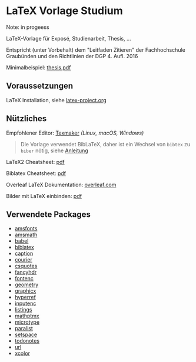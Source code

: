 # LaTeX Vorlage Studium

Note: in progeess

LaTeX-Vorlage für Exposé, Studienarbeit, Thesis, ...

Entspricht (unter Vorbehalt) dem "Leitfaden Zitieren" der Fachhochschule Graubünden und den Richtlinien der DGP 4. Aufl. 2016

Minimalbeispiel: [thesis.pdf](https://github.com/simon-mettler/latex-thesis/blob/main/thesis.pdf)

## Voraussetzungen 
LaTeX Installation, siehe [latex-project.org](https://www.latex-project.org/get/)

## Nützliches
Empfohlener Editor: [Texmaker](https://www.xm1math.net/texmaker/) _(Linux, macOS, Windows)_ <br>
> Die Vorlage verwendet BibLaTeX, daher ist ein Wechsel von `bibtex` zu `biber` nötig, siehe [Anleitung](https://texwelt.de/fragen/1909/wie-verwende-ich-biber-in-meinem-editor)

LaTeX2 Cheatsheet: [pdf](https://wch.github.io/latexsheet/latexsheet-a4.pdf)

Biblatex Cheatsheet: [pdf](http://tug.ctan.org/info/biblatex-cheatsheet/biblatex-cheatsheet.pdf)

Overleaf LaTeX Dokumentation: [overleaf.com](https://www.overleaf.com/learn/latex/Main_Page)

Bilder mit LaTeX einbinden: [pdf](http://tug.ctan.org/info/l2picfaq/german/l2picfaq.pdf)


## Verwendete Packages
- [amsfonts](https://ctan.org/pkg/amsfonts)
- [amsmath](https://ctan.org/pkg/amsmath)
- [babel](https://ctan.org/pkg/babel)
- [biblatex](https://ctan.org/pkg/biblatex)
- [caption](https://ctan.org/pkg/caption)
- [courier](https://ctan.org/pkg/courier)
- [csquotes](https://ctan.org/pkg/csquotes)
- [fancyhdr](https://ctan.org/pkg/fancyhdr)
- [fontenc](https://ctan.org/pkg/fontenc)
- [geometry](https://ctan.org/pkg/geometry)
- [graphicx](https://ctan.org/pkg/graphicx)
- [hyperref](https://ctan.org/pkg/hyperref)
- [inputenc](https://www.ctan.org/pkg/inputenc)
- [listings](https://ctan.org/pkg/listings)
- [mathptmx](https://ctan.org/pkg/mathptmx)
- [microtype](https://ctan.org/pkg/microtype)
- [paralist](https://ctan.org/pkg/paralist)
- [setspace](https://ctan.org/pkg/setspace)
- [todonotes](https://ctan.org/pkg/todonotes)
- [url](https://ctan.org/pkg/url)
- [xcolor](https://ctan.org/pkg/xcolor)
